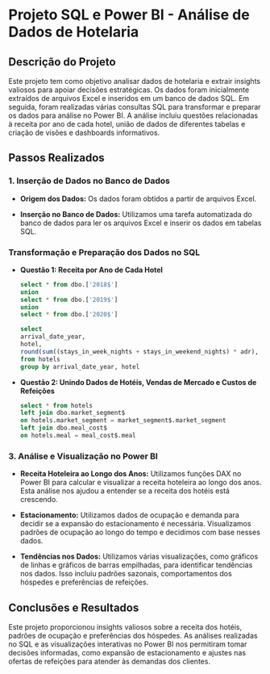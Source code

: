 # Projeto SQL e Power BI - Análise de Dados de Hotelaria

## Descrição do Projeto

Este projeto tem como objetivo analisar dados de hotelaria e extrair insights valiosos para apoiar decisões estratégicas. Os dados foram inicialmente extraídos de arquivos Excel e inseridos em um banco de dados SQL. Em seguida, foram realizadas várias consultas SQL para transformar e preparar os dados para análise no Power BI. A análise incluiu questões relacionadas à receita por ano de cada hotel, união de dados de diferentes tabelas e criação de visões e dashboards informativos.

## Passos Realizados

### 1. **Inserção de Dados no Banco de Dados**

- **Origem dos Dados:** Os dados foram obtidos a partir de arquivos Excel.
  
- **Inserção no Banco de Dados:** Utilizamos uma tarefa automatizada do banco de dados para ler os arquivos Excel e inserir os dados em tabelas SQL.


### **Transformação e Preparação dos Dados no SQL**

- **Questão 1: Receita por Ano de Cada Hotel**

  ```sql
  select * from dbo.['2018$']
  union
  select * from dbo.['2019$']
  union
  select * from dbo.['2020$']
  
  select 
  arrival_date_year,
  hotel,
  round(sum((stays_in_week_nights + stays_in_weekend_nights) * adr), 2) AS Revenue 
  from hotels
  group by arrival_date_year, hotel
  ```

- **Questão 2: Unindo Dados de Hotéis, Vendas de Mercado e Custos de Refeições**

  ```sql
  select * from hotels
  left join dbo.market_segment$
  on hotels.market_segment = market_segment$.market_segment
  left join dbo.meal_cost$
  on hotels.meal = meal_cost$.meal
  ```

### 3. **Análise e Visualização no Power BI**

- **Receita Hoteleira ao Longo dos Anos:** Utilizamos funções DAX no Power BI para calcular e visualizar a receita hoteleira ao longo dos anos. Esta análise nos ajudou a entender se a receita dos hotéis está crescendo.

- **Estacionamento:** Utilizamos dados de ocupação e demanda para decidir se a expansão do estacionamento é necessária. Visualizamos padrões de ocupação ao longo do tempo e decidimos com base nesses dados.

- **Tendências nos Dados:** Utilizamos várias visualizações, como gráficos de linhas e gráficos de barras empilhadas, para identificar tendências nos dados. Isso incluiu padrões sazonais, comportamentos dos hóspedes e preferências de refeições.


## Conclusões e Resultados

Este projeto proporcionou insights valiosos sobre a receita dos hotéis, padrões de ocupação e preferências dos hóspedes. As análises realizadas no SQL e as visualizações interativas no Power BI nos permitiram tomar decisões informadas, como expansão de estacionamento e ajustes nas ofertas de refeições para atender às demandas dos clientes.


